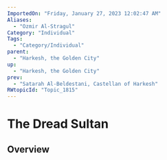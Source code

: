 ```yaml
---
ImportedOn: "Friday, January 27, 2023 12:02:47 AM"
Aliases:
  - "Ozmir Al-Stragul"
Category: "Individual"
Tags:
  - "Category/Individual"
parent:
  - "Harkesh, the Golden City"
up:
  - "Harkesh, the Golden City"
prev:
  - "Satarah Al-Beldestani, Castellan of Harkesh"
RWtopicId: "Topic_1815"
---
```

# The Dread Sultan
## Overview
